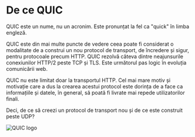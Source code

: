 # De ce QUIC

QUIC este un nume, nu un acronim. Este pronunțat la fel ca "quick" în limba 
engleză.

QUIC este din mai multe puncte de vedere ceea poate fi considerat o modalitate 
de a construi un nou protocol de transport, de încredere și sigur, pentru 
protocoale precum HTTP. QUIC rezolvă câteva dintre neajunsurile conexiunilor 
HTTP/2 peste TCP și TLS. Este următorul pas logic în evoluția comunicării web.

QUIC nu este limitat doar la transportul HTTP. Cel mai mare motiv și motivație 
care a dus la crearea acestui protocol este dorința de a face ca informațiile 
și datele, în general, să poată fi livrate mai repede utilizatorilor finali.

Deci, de ce să creezi un protocol de transport nou și de ce este construit peste
UDP?

![QUIC logo](../images/QUIC.png)
